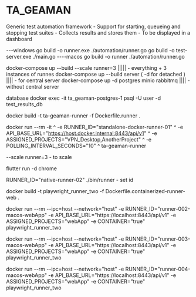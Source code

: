 # TA_GEAMAN
Generic test automation framework - Support for starting, queueing and stopping test suites - Collects results and stores them - To be displayed in a dashboard 



---windows
go build -o runner.exe ./automation/runner.go
go build -o test-server.exe ./main.go
----macos
go build -o runner ./automation/runner.go

docker-compose up --build --scale runner=3 ||||| - everything + 3 instances of runnes 
docker-compose up --build server ( -d for detached ) ||||  - for central server
docker-compose up -d postgres minio rabbitmq ||||  -without central server 

database
docker exec -it ta_geaman-postgres-1 psql -U user -d test_results_db  

docker build -t ta-geaman-runner -f Dockerfile.runner .

docker run --rm -it ^
  -e RUNNER_ID="standalone-docker-runner-01" ^
  -e API_BASE_URL="https://host.docker.internal:8443/api/v1" ^
  -e ASSIGNED_PROJECTS="VPN_Desktop,AnotherProject" ^
  -e POLLING_INTERVAL_SECONDS="10" ^
  ta-geaman-runner


 --scale runner=3 - to scale


 flutter run -d chrome 

 RUNNER_ID="native-runner-02" ./bin/runner    - set id 

docker  build -t playwright_runner_two -f Dockerfile.containerized-runner-web .

docker run --rm --ipc=host --network="host" -e RUNNER_ID="runner-002-macos-webApp" -e API_BASE_URL="https://localhost:8443/api/v1" -e ASSIGNED_PROJECTS="webApp" -e CONTAINER="true"   playwright_runner_two

docker run --rm --ipc=host --network="host" -e RUNNER_ID="runner-003-macos-webApp" -e API_BASE_URL="https://localhost:8443/api/v1" -e ASSIGNED_PROJECTS="webApp" -e CONTAINER="true"   playwright_runner_two

docker run --rm --ipc=host --network="host" -e RUNNER_ID="runner-004-macos-webApp" -e API_BASE_URL="https://localhost:8443/api/v1" -e ASSIGNED_PROJECTS="webApp" -e CONTAINER="true"   playwright_runner_two


